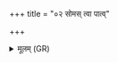 +++
title = "०२ सोमस् त्वा पात्व्"

+++
<details><summary>मूलम् (GR)</summary>

सोमस् त्वा पात्व् ओषधीभिर्  
नक्षत्रैः पातु सूर्यः ।  
माद्भिष् ट्वा चन्द्रो वृत्रहा  
वातः प्राणेन रक्षतु ॥
</details>